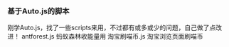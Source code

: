 ### 基于Auto.js的脚本
刚学Auto.js，找了一些scripts来用，不过都有或多或少的问题，自己做了点改进！
antforest.js  蚂蚁森林收能量用
淘宝刷喵币.js  淘宝浏览页面刷喵币
